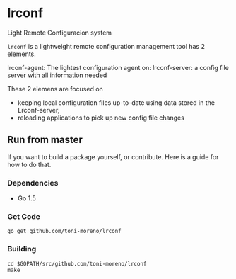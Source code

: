 # lrconf

Light Remote Configuracion system

`lrconf` is a lightweight remote configuration management tool  has 2 elements.

lrconf-agent: The lightest configuration agent on:
lrconf-server: a config file server with all information needed

These 2 elemens are focused on

* keeping local configuration files up-to-date using data stored in the Lrconf-server,
* reloading applications to pick up new config file changes



## Run from master
If you want to build a package yourself, or contribute. Here is a guide for how to do that.

### Dependencies

- Go 1.5

### Get Code

```
go get github.com/toni-moreno/lrconf
```

### Building
```
cd $GOPATH/src/github.com/toni-moreno/lrconf
make
```

